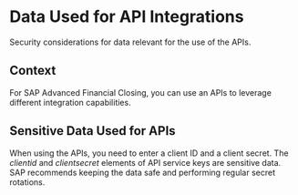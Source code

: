<!-- loio62f0a49c5206431ebea7a4b06c43b3b5 -->

# Data Used for API Integrations

Security considerations for data relevant for the use of the APIs.



<a name="loio62f0a49c5206431ebea7a4b06c43b3b5__section_dpp_4hf_jwb"/>

## Context

For SAP Advanced Financial Closing, you can use an APIs to leverage different integration capabilities.



<a name="loio62f0a49c5206431ebea7a4b06c43b3b5__section_wby_b3f_jwb"/>

## Sensitive Data Used for APIs

When using the APIs, you need to enter a client ID and a client secret. The *clientid* and *clientsecret* elements of API service keys are sensitive data. SAP recommends keeping the data safe and performing regular secret rotations.

